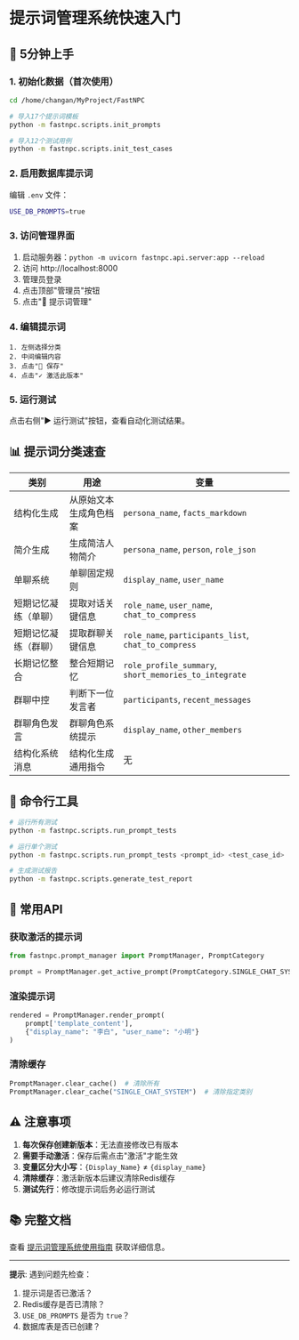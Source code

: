 # 提示词管理系统快速入门

## 🚀 5分钟上手

### 1. 初始化数据（首次使用）

```bash
cd /home/changan/MyProject/FastNPC

# 导入17个提示词模板
python -m fastnpc.scripts.init_prompts

# 导入12个测试用例
python -m fastnpc.scripts.init_test_cases
```

### 2. 启用数据库提示词

编辑 `.env` 文件：

```bash
USE_DB_PROMPTS=true
```

### 3. 访问管理界面

1. 启动服务器：`python -m uvicorn fastnpc.api.server:app --reload`
2. 访问 http://localhost:8000
3. 管理员登录
4. 点击顶部"管理员"按钮
5. 点击"🎯 提示词管理"

### 4. 编辑提示词

```
1. 左侧选择分类
2. 中间编辑内容
3. 点击"💾 保存"
4. 点击"✓ 激活此版本"
```

### 5. 运行测试

点击右侧"▶️ 运行测试"按钮，查看自动化测试结果。

## 📊 提示词分类速查

| 类别 | 用途 | 变量 |
|------|------|------|
| 结构化生成 | 从原始文本生成角色档案 | `persona_name`, `facts_markdown` |
| 简介生成 | 生成简洁人物简介 | `persona_name`, `person`, `role_json` |
| 单聊系统 | 单聊固定规则 | `display_name`, `user_name` |
| 短期记忆凝练（单聊） | 提取对话关键信息 | `role_name`, `user_name`, `chat_to_compress` |
| 短期记忆凝练（群聊） | 提取群聊关键信息 | `role_name`, `participants_list`, `chat_to_compress` |
| 长期记忆整合 | 整合短期记忆 | `role_profile_summary`, `short_memories_to_integrate` |
| 群聊中控 | 判断下一位发言者 | `participants`, `recent_messages` |
| 群聊角色发言 | 群聊角色系统提示 | `display_name`, `other_members` |
| 结构化系统消息 | 结构化生成通用指令 | 无 |

## 🧪 命令行工具

```bash
# 运行所有测试
python -m fastnpc.scripts.run_prompt_tests

# 运行单个测试
python -m fastnpc.scripts.run_prompt_tests <prompt_id> <test_case_id>

# 生成测试报告
python -m fastnpc.scripts.generate_test_report
```

## 🔧 常用API

### 获取激活的提示词

```python
from fastnpc.prompt_manager import PromptManager, PromptCategory

prompt = PromptManager.get_active_prompt(PromptCategory.SINGLE_CHAT_SYSTEM)
```

### 渲染提示词

```python
rendered = PromptManager.render_prompt(
    prompt['template_content'],
    {"display_name": "李白", "user_name": "小明"}
)
```

### 清除缓存

```python
PromptManager.clear_cache()  # 清除所有
PromptManager.clear_cache("SINGLE_CHAT_SYSTEM")  # 清除指定类别
```

## ⚠️ 注意事项

1. **每次保存创建新版本**：无法直接修改已有版本
2. **需要手动激活**：保存后需点击"激活"才能生效
3. **变量区分大小写**：`{Display_Name}` ≠ `{display_name}`
4. **清除缓存**：激活新版本后建议清除Redis缓存
5. **测试先行**：修改提示词后务必运行测试

## 📚 完整文档

查看 [提示词管理系统使用指南](./prompt-management-guide.md) 获取详细信息。

---

**提示**: 遇到问题先检查：
1. 提示词是否已激活？
2. Redis缓存是否已清除？
3. `USE_DB_PROMPTS` 是否为 `true`？
4. 数据库表是否已创建？

